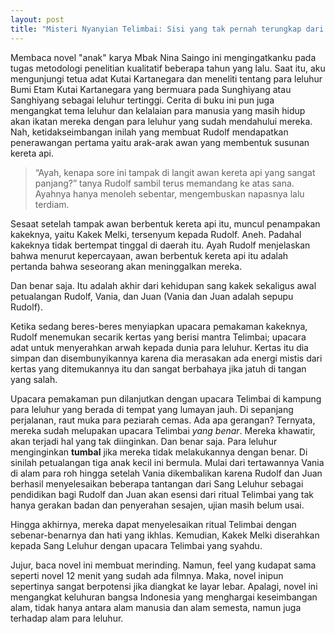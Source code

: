 ```yaml
---
layout: post
title: "Misteri Nyanyian Telimbai: Sisi yang tak pernah terungkap dari upacara adat yang sakral"
---
```


Membaca novel "anak" karya Mbak Nina Saingo ini mengingatkanku pada tugas metodologi penelitian kualitatif beberapa tahun yang lalu. Saat itu, aku mengunjungi tetua adat Kutai Kartanegara dan meneliti tentang para leluhur Bumi Etam Kutai Kartanegara yang bermuara pada Sunghiyang atau Sanghiyang sebagai leluhur tertinggi. Cerita di buku ini pun juga mengangkat tema leluhur dan kelalaian para manusia yang masih hidup akan ikatan mereka dengan para leluhur yang sudah mendahului mereka. Nah, ketidakseimbangan inilah yang membuat Rudolf mendapatkan penerawangan pertama yaitu arak-arak awan yang membentuk susunan kereta api.

> “Ayah, kenapa sore ini tampak di langit awan kereta api yang sangat panjang?” tanya Rudolf sambil terus memandang ke atas sana. Ayahnya hanya menoleh sebentar, mengembuskan napasnya lalu terdiam.

Sesaat setelah tampak awan berbentuk kereta api itu, muncul penampakan kakeknya, yaitu Kakek Melki, tersenyum kepada Rudolf. Aneh. Padahal kakeknya tidak bertempat tinggal di daerah itu. Ayah Rudolf menjelaskan bahwa menurut kepercayaan, awan berbentuk kereta api itu adalah pertanda bahwa seseorang akan meninggalkan mereka.

Dan benar saja. Itu adalah akhir dari kehidupan sang kakek sekaligus awal petualangan Rudolf, Vania, dan Juan (Vania dan Juan adalah sepupu Rudolf).

Ketika sedang beres-beres menyiapkan upacara pemakaman kakeknya, Rudolf menemukan secarik kertas yang berisi mantra Telimbai; upacara adat untuk menyerahkan arwah kepada dunia para leluhur. Kertas itu dia simpan dan disembunyikannya karena dia merasakan ada energi mistis dari kertas yang ditemukannya itu dan sangat berbahaya jika jatuh di tangan yang salah.

Upacara pemakaman pun dilanjutkan dengan upacara Telimbai di kampung para leluhur yang berada di tempat yang lumayan jauh. Di sepanjang perjalanan, raut muka para peziarah cemas. Ada apa gerangan? Ternyata, mereka sudah melupakan upacara Telimbai _yang benar_. Mereka khawatir, akan terjadi hal yang tak diinginkan. Dan benar saja. Para leluhur menginginkan **tumbal** jika mereka tidak melakukannya dengan benar. Di sinilah petualangan tiga anak kecil ini bermula. Mulai dari tertawannya Vania di alam para roh hingga setelah Vania dikembalikan karena Rudolf dan Juan berhasil menyelesaikan beberapa tantangan dari Sang Leluhur sebagai pendidikan bagi Rudolf dan Juan akan esensi dari ritual Telimbai yang tak hanya gerakan badan dan penyerahan sesajen, ujian masih belum usai.

Hingga akhirnya, mereka dapat menyelesaikan ritual Telimbai dengan sebenar-benarnya dan hati yang ikhlas. Kemudian, Kakek Melki diserahkan kepada Sang Leluhur dengan upacara Telimbai yang syahdu.

Jujur, baca novel ini membuat merinding. Namun, feel yang kudapat sama seperti novel 12 menit yang sudah ada filmnya. Maka, novel inipun sepertinya sangat berpotensi jika diangkat ke layar lebar. Apalagi, novel ini mengangkat keluhuran bangsa Indonesia yang menghargai keseimbangan alam, tidak hanya antara alam manusia dan alam semesta, namun juga terhadap alam para leluhur. 
